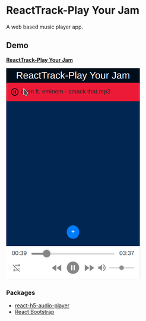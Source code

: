 # ReactTrack-Play Your Jam

A web based music player app.

## Demo

**[ReactTrack-Play Your Jam](https://focused-noether-cecda2.netlify.app/)**

![ReactTrackDemo](ReactTrack.png)

### Packages

- [react-h5-audio-player](https://www.npmjs.com/package/react-h5-audio-player)
- [React Bootstrap](https://react-bootstrap.github.io/)
